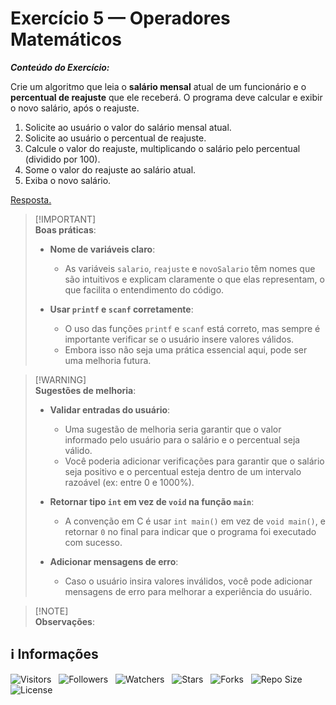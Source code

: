 <!-- Título -->
# Exercício 5 — Operadores Matemáticos

***Conteúdo do Exercício:***

Crie um algoritmo que leia o **salário mensal** atual de um funcionário e o **percentual de reajuste** que ele receberá. O programa deve calcular e exibir o novo salário, após o reajuste.

1. Solicite ao usuário o valor do salário mensal atual.
2. Solicite ao usuário o percentual de reajuste.
3. Calcule o valor do reajuste, multiplicando o salário pelo percentual (dividido por 100).
4. Some o valor do reajuste ao salário atual.
5. Exiba o novo salário.

[Resposta.](main.c)

> [!IMPORTANT]\
> **Boas práticas**:
>
> * **Nome de variáveis claro**:
>   * As variáveis `salario`, `reajuste` e `novoSalario` têm nomes que são intuitivos e explicam claramente o que elas representam, o que facilita o entendimento do código.
>
> * **Usar `printf` e `scanf` corretamente**:
>   * O uso das funções `printf` e `scanf` está correto, mas sempre é importante verificar se o usuário insere valores válidos.
>   * Embora isso não seja uma prática essencial aqui, pode ser uma melhoria futura.

> [!WARNING]\
> **Sugestões de melhoria**:
>
> * **Validar entradas do usuário**:
>   * Uma sugestão de melhoria seria garantir que o valor informado pelo usuário para o salário e o percentual seja válido.
>   * Você poderia adicionar verificações para garantir que o salário seja positivo e o percentual esteja dentro de um intervalo razoável (ex: entre 0 e 1000%).
>
> * **Retornar tipo `int` em vez de `void` na função `main`**:
>   * A convenção em C é usar `int main()` em vez de `void main()`, e retornar `0` no final para indicar que o programa foi executado com sucesso.
>
> * **Adicionar mensagens de erro**:
>   * Caso o usuário insira valores inválidos, você pode adicionar mensagens de erro para melhorar a experiência do usuário.

> [!NOTE]\
> **Observações**:
>

<!-- Informações -->
## &#8505; Informações

![Visitors](https://api.visitorbadge.io/api/visitors?path=Devsgeeknerd%2Fexe-5-ope-mat-exe-pra-ope-mat-fun&label=Visitantes&labelColor=%23700070&labelStyle=none&countColor=%23000fff&style=plastic&color=%23ffffff "Total de Visitantes")
&nbsp;
![Followers](https://img.shields.io/github/followers/Devsgeeknerd?style=p&label=Seguidores&labelColor=800080&color=000fff "Total de Seguidores")
&nbsp;
![Watchers](https://img.shields.io/github/watchers/Devsgeeknerd/exe-5-ope-mat-exe-pra-ope-mat-fun?style=p&label=Observadores&labelColor=800080&color=000fff "Total de Observadores")
&nbsp;
![Stars](https://img.shields.io/github/stars/Devsgeeknerd/exe-5-ope-mat-exe-pra-ope-mat-fun?style=p&label=Estrelas&labelColor=800080&color=000fff "Total de Estrelas")
&nbsp;
![Forks](https://img.shields.io/github/forks/Devsgeeknerd/exe-5-ope-mat-exe-pra-ope-mat-fun?style=p&label=Bifurcações&labelColor=800080&color=000fff "Total de Bifurcações")
&nbsp;
![Repo Size](https://img.shields.io/github/repo-size/Devsgeeknerd/exe-5-ope-mat-exe-pra-ope-mat-fun?style=p&label=Tamanho&labelColor=800080&color=000fff "Tamanho do Repositório")
&nbsp;
![License](https://img.shields.io/github/license/Devsgeeknerd/exe-5-ope-mat-exe-pra-ope-mat-fun?style=p&label=Licença&labelColor=800080&color=000fff "Licença do Repositório")
